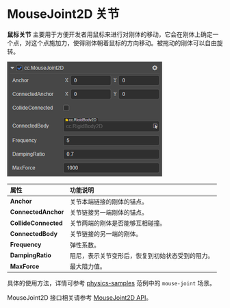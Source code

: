 # MouseJoint2D 关节

**鼠标关节** 主要用于方便开发者用鼠标来进行对刚体的移动，它会在刚体上确定一个点，对这个点施加力，使得刚体朝着鼠标的方向移动。被拖动的刚体可以自由旋转。

![MouseJoint2D](../image/mousejoint2d.png)

属性 | 功能说明
:---|:---
**Anchor** | 关节本端链接的刚体的锚点。
**ConnectedAnchor** | 关节链接另一端刚体的锚点。
**CollideConnected**  |  关节两端的刚体是否能够互相碰撞。
**ConnectedBody**  |  关节链接的另一端的刚体。
**Frequency**  |  弹性系数。
**DampingRatio**  | 阻尼，表示关节变形后，恢复到初始状态受到的阻力。
**MaxForce**  | 最大阻力值。

<!-- ![mouse](../image/mouse.gif) -->

具体的使用方法，详情可参考 [physics-samples](https://github.com/cocos-creator/physics-samples/tree/v3.x/2d/box2d/assets/cases/example/joints) 范例中的 `mouse-joint` 场景。

MouseJoint2D 接口相关请参考 [MouseJoint2D API](__APIDOC__/zh/classes/physics2d.mousejoint2d.html)。

